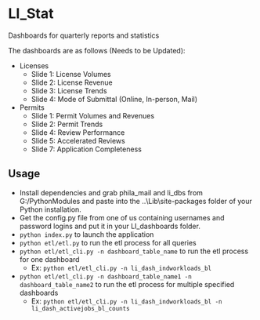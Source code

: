 # LI_Stat
Dashboards for quarterly reports and statistics

The dashboards are as follows (Needs to be Updated):
- Licenses
    - Slide 1: License Volumes
    - Slide 2: License Revenue
    - Slide 3: License Trends
    - Slide 4: Mode of Submittal (Online, In-person, Mail)
- Permits
    - Slide 1: Permit Volumes and Revenues
    - Slide 2: Permit Trends
    - Slide 4: Review Performance
    - Slide 5: Accelerated Reviews
    - Slide 7: Application Completeness
    
## Usage
- Install dependencies and grab phila_mail and li_dbs from G:/PythonModules and paste into the  ..\Lib\site-packages folder of your Python installation.
- Get the config.py file from one of us containing usernames and password logins and put it in your LI_dashboards folder.
- `python index.py` to launch the application
- `python etl/etl.py` to run the etl process for all queries
- `python etl/etl_cli.py -n dashboard_table_name` to run the etl process for one dashboard
    - Ex: `python etl/etl_cli.py -n li_dash_indworkloads_bl`
- `python etl/etl_cli.py -n dashboard_table_name1 -n dashboard_table_name2` to run the etl process for multiple specified dashboards
    - Ex: `python etl/etl_cli.py -n li_dash_indworkloads_bl -n li_dash_activejobs_bl_counts`
